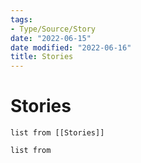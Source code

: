 ```yaml
---
tags:
- Type/Source/Story
date: "2022-06-15"
date modified: "2022-06-16"
title: Stories
---
```


# Stories
```dataview
list from [[Stories]]
```
```dataview
list from  
```
